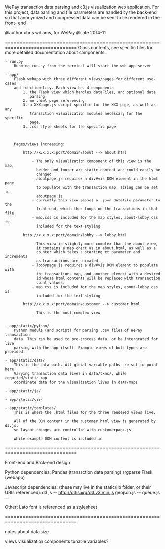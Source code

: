 WePay transaction data parsing and d3.js visualization web application. 
For this project, data parsing and file parameters are handled by the back-end
so that anonymized and compressed data can be sent to be rendered in the front-
end

@author chris williams, for WePay
@date   2014-11

===============================================================================
Gross contents, see specific files for more detailed documentation about 
components:

	- run.py
		Running run.py from the terminal will start the web app server 

	- app/
		Flask webapp with three different views/pages for different use-cases 
		and functionality. Each view has 4 components
			1. the Flask view which handles dataFiles, and optional data
			   parsing
			2. an .html page referencing
			3. a XXXpage.js script specific for the XXX page, as well as any
			   transaction visualization modules necessary for the specific
			   page.
			3. .css style sheets for the specific page
	 


		Pages/views increasing:

			http://x.x.x.x:port/domain/about --> about.html 
				
				- The only visualization component of this view is the map,
				  header and footer are static content and could easily be 
				  changed
				- aboutpage.js requires a div#vis DOM element in the html page
				  to populate with the transaction map. sizing can be set in
				  aboutpage.js
				- Currently this view passes a .json datafile parameter to the 
				  front end, which then loops on the transactions in that file
				- map.css is included for the map styles, about-lobby.css is 
				  included for the text styling

			http://x.x.x.x:port/domain/lobby --> lobby.html
				
				- This view is slightly more complex than the about view, 
				  it contains a map chart as in about.html, as well as a 
				  counter which takes a starting ct parameter and increments 
				  as transactions are animated. 
				- lobbypage.js requires a div#vis DOM element to populate with
				  the transactions map, and another element with a desired
				  id whose html contents will be replaced with transaction 
				  count values.
				- map.css is included for the map styles, about-lobby.css is 
				  included for the text styling

			http://x.x.x.x:port/domain/customer --> customer.html 

				- This is the most complex view

		
	- app/static/python/
		Python module (and script) for parsing .csv files of WePay transaction 
		data. This can be used to pre-process data, or be intergrated for live 
		parsing with the app itself. Example views of both types are provided.

	- app/static/data/
		This is the data path. All global variable paths are set to point here 
		Varying transaction data lives in data/txns/, while requried/static map 
		coordinate data for the visualization lives in data/maps

	- app/static/js/

	- app/static/css/

	- app/static/templates/
		This is where the .html files for the three rendered views live.
		
		All of the DOM content in the customer.html view is generated by d3.js,
		so layout changes are controlled with customerpage.js

		while example DOM content is included in
===============================================================================

Front-end and Back-end design



Python dependencies:
	Pandas (transaction data parsing)
	argparse 
	Flask (webapp)

Javascript dependencies:
(these may live in the static/lib folder, or their URIs referenced):
	d3.js -- http://d3js.org/d3.v3.min.js
	geojson.js -- 
	queue.js -- 

Other:
	Lato font is referenced as a stylesheet

===============================================================================

notes about data size

views
visualization components
tunable variables?